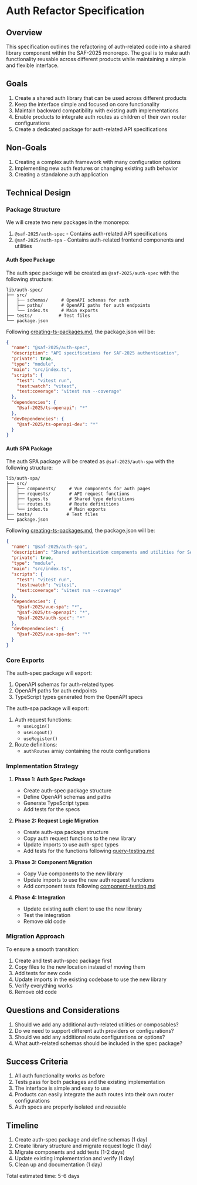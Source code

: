 # Auth Refactor Specification

## Overview

This specification outlines the refactoring of auth-related code into a shared library component within the SAF-2025 monorepo. The goal is to make auth functionality reusable across different products while maintaining a simple and flexible interface.

## Goals

1. Create a shared auth library that can be used across different products
2. Keep the interface simple and focused on core functionality
3. Maintain backward compatibility with existing auth implementations
4. Enable products to integrate auth routes as children of their own router configurations
5. Create a dedicated package for auth-related API specifications

## Non-Goals

1. Creating a complex auth framework with many configuration options
2. Implementing new auth features or changing existing auth behavior
3. Creating a standalone auth application

## Technical Design

### Package Structure

We will create two new packages in the monorepo:

1. `@saf-2025/auth-spec` - Contains auth-related API specifications
2. `@saf-2025/auth-spa` - Contains auth-related frontend components and utilities

#### Auth Spec Package

The auth spec package will be created as `@saf-2025/auth-spec` with the following structure:

```
lib/auth-spec/
├── src/
│   ├── schemas/     # OpenAPI schemas for auth
│   ├── paths/       # OpenAPI paths for auth endpoints
│   └── index.ts     # Main exports
├── tests/          # Test files
└── package.json
```

Following [creating-ts-packages.md](../lib/monorepo/docs/creating-ts-packages.md), the package.json will be:

```json
{
  "name": "@saf-2025/auth-spec",
  "description": "API specifications for SAF-2025 authentication",
  "private": true,
  "type": "module",
  "main": "src/index.ts",
  "scripts": {
    "test": "vitest run",
    "test:watch": "vitest",
    "test:coverage": "vitest run --coverage"
  },
  "dependencies": {
    "@saf-2025/ts-openapi": "*"
  },
  "devDependencies": {
    "@saf-2025/ts-openapi-dev": "*"
  }
}
```

#### Auth SPA Package

The auth SPA package will be created as `@saf-2025/auth-spa` with the following structure:

```
lib/auth-spa/
├── src/
│   ├── components/     # Vue components for auth pages
│   ├── requests/       # API request functions
│   ├── types.ts        # Shared type definitions
│   ├── routes.ts       # Route definitions
│   └── index.ts        # Main exports
├── tests/             # Test files
└── package.json
```

Following [creating-ts-packages.md](../lib/monorepo/docs/creating-ts-packages.md), the package.json will be:

```json
{
  "name": "@saf-2025/auth-spa",
  "description": "Shared authentication components and utilities for SAF-2025",
  "private": true,
  "type": "module",
  "main": "src/index.ts",
  "scripts": {
    "test": "vitest run",
    "test:watch": "vitest",
    "test:coverage": "vitest run --coverage"
  },
  "dependencies": {
    "@saf-2025/vue-spa": "*",
    "@saf-2025/ts-openapi": "*",
    "@saf-2025/auth-spec": "*"
  },
  "devDependencies": {
    "@saf-2025/vue-spa-dev": "*"
  }
}
```

### Core Exports

The auth-spec package will export:

1. OpenAPI schemas for auth-related types
2. OpenAPI paths for auth endpoints
3. TypeScript types generated from the OpenAPI specs

The auth-spa package will export:

1. Auth request functions:
   - `useLogin()`
   - `useLogout()`
   - `useRegister()`
2. Route definitions:
   - `authRoutes` array containing the route configurations

### Implementation Strategy

1. **Phase 1: Auth Spec Package**

   - Create auth-spec package structure
   - Define OpenAPI schemas and paths
   - Generate TypeScript types
   - Add tests for the specs

2. **Phase 2: Request Logic Migration**

   - Create auth-spa package structure
   - Copy auth request functions to the new library
   - Update imports to use auth-spec types
   - Add tests for the functions following [query-testing.md](../lib/vue-spa-dev/docs/query-testing.md)

3. **Phase 3: Component Migration**

   - Copy Vue components to the new library
   - Update imports to use the new auth request functions
   - Add component tests following [component-testing.md](../lib/vue-spa-dev/docs/component-testing.md)

4. **Phase 4: Integration**
   - Update existing auth client to use the new library
   - Test the integration
   - Remove old code

### Migration Approach

To ensure a smooth transition:

1. Create and test auth-spec package first
2. Copy files to the new location instead of moving them
3. Add tests for new code
4. Update imports in the existing codebase to use the new library
5. Verify everything works
6. Remove old code

## Questions and Considerations

1. Should we add any additional auth-related utilities or composables?
2. Do we need to support different auth providers or configurations?
3. Should we add any additional route configurations or options?
4. What auth-related schemas should be included in the spec package?

## Success Criteria

1. All auth functionality works as before
2. Tests pass for both packages and the existing implementation
3. The interface is simple and easy to use
4. Products can easily integrate the auth routes into their own router configurations
5. Auth specs are properly isolated and reusable

## Timeline

1. Create auth-spec package and define schemas (1 day)
2. Create library structure and migrate request logic (1 day)
3. Migrate components and add tests (1-2 days)
4. Update existing implementation and verify (1 day)
5. Clean up and documentation (1 day)

Total estimated time: 5-6 days
